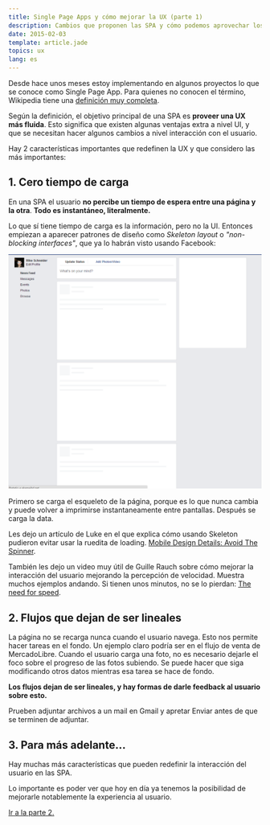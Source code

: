 ```yaml
---
title: Single Page Apps y cómo mejorar la UX (parte 1)
description: Cambios que proponen las SPA y cómo podemos aprovechar los beneficios.
date: 2015-02-03
template: article.jade
topics: ux
lang: es
---
```


Desde hace unos meses estoy implementando en algunos proyectos lo que se conoce como Single Page App. Para quienes no conocen el término, Wikipedia tiene una [definición muy completa](http://en.wikipedia.org/wiki/Single-page_application).

Según la definición, el objetivo principal de una SPA es **proveer una UX más fluida**. Esto significa que existen algunas ventajas extra a nivel UI, y que se necesitan hacer algunos cambios a nivel interacción con el usuario.

Hay 2 características importantes que redefinen la UX y que considero las más importantes:

## 1. Cero tiempo de carga

En una SPA el usuario **no percibe un tiempo de espera entre una página y la otra**. **Todo es instantáneo, literalmente.**

Lo que sí tiene tiempo de carga es la información, pero no la UI. Entonces empiezan a aparecer patrones de diseño como *Skeleton layout* o *"non-blocking interfaces"*, que ya lo habrán visto usando Facebook:

![Facebook skeleton layout](facebook.png)

Primero se carga el esqueleto de la página, porque es lo que nunca cambia y puede volver a imprimirse instantaneamente entre pantallas. Después se carga la data.

Les dejo un artículo de Luke en el que explica cómo usando Skeleton pudieron evitar usar la ruedita de loading. [Mobile Design Details: Avoid The Spinner](http://www.lukew.com/ff/entry.asp?1797).

También les dejo un video muy útil de Guille Rauch sobre cómo mejorar la interacción del usuario mejorando la percepción de velocidad. Muestra muchos ejemplos andando. Si tienen unos minutos, no se lo pierdan: [The need for speed](https://www.youtube.com/watch?v=Ar9R-CX217o).

## 2. Flujos que dejan de ser lineales

La página no se recarga nunca cuando el usuario navega. Esto nos permite hacer tareas en el fondo. Un ejemplo claro podría ser en el flujo de venta de MercadoLibre. Cuando el usuario carga una foto, no es necesario dejarle el foco sobre el progreso de las fotos subiendo. Se puede hacer que siga modificando otros datos mientras esa tarea se hace de fondo.

**Los flujos dejan de ser lineales, y hay formas de darle feedback al usuario sobre esto.**

Prueben adjuntar archivos a un mail en Gmail y apretar Enviar antes de que se terminen de adjuntar.

## 3. Para más adelante...

Hay muchas más características que pueden redefinir la interacción del usuario en las SPA.

Lo importante es poder ver que hoy en día ya tenemos la posibilidad de mejorarle notablemente la experiencia al usuario.

[Ir a la parte 2.](/articles/single-page-apps-y-como-mejorar-la-ux-parte-2/)
